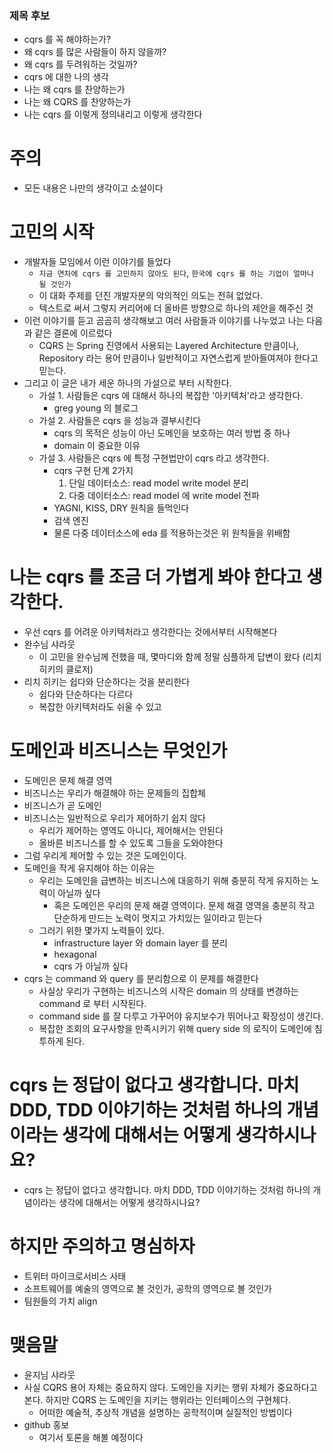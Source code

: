 ### 제목 후보

- cqrs 를 꼭 해야하는가?
- 왜 cqrs 를 많은 사람들이 하지 않을까?
- 왜 cqrs 를 두려워하는 것일까?
- cqrs 에 대한 나의 생각
- 나는 왜 cqrs 를 찬양하는가
- 나는 왜 CQRS 를 찬양하는가
- 나는 cqrs 를 이렇게 정의내리고 이렇게 생각한다

# 주의

- 모든 내용은 나만의 생각이고 소설이다

# 고민의 시작

- 개발자들 모임에서 이런 이야기를 들었다
  - `지금 연차에 cqrs 를 고민하지 않아도 된다`, `한국에 cqrs 를 하는 기업이 얼마나 될 것인가`
  - 이 대화 주제를 던진 개발자분의 악의적인 의도는 전혀 없었다.
  - 텍스트로 써서 그렇지 커리어에 더 올바른 방향으로 하나의 제안을 해주신 것
- 이런 이야기를 듣고 곰곰히 생각해보고 여러 사람들과 이야기를 나누었고 나는 다음과 같은 결론에 이르렀다
  - CQRS 는 Spring 진영에서 사용되는 Layered Architecture 만큼이나, Repository 라는 용어 만큼이나 일반적이고 자연스럽게 받아들여져야 한다고 믿는다.
- 그리고 이 글은 내가 세운 하나의 가설으로 부터 시작한다.
  - 가설 1. 사람들은 cqrs 에 대해서 하나의 복잡한 '아키텍처'라고 생각한다.
    - greg young 의 블로그
  - 가설 2. 사람들은 cqrs 을 성능과 결부시킨다
    - cqrs 의 목적은 성능이 아닌 도메인을 보호하는 여러 방법 중 하나
    - domain 이 중요한 이유
  - 가설 3. 사람들은 cqrs 에 특정 구현법만이 cqrs 라고 생각한다.
    - cqrs 구현 단계 2가지
      1. 단일 데이터소스: read model write model 분리
      2. 다중 데이터소스: read model 에 write model 전파
    - YAGNI, KISS, DRY 원칙을 들먹인다
    - 검색 엔진
    - 물론 다중 데이터소스에 eda 를 적용하는것은 위 원칙들을 위배함

# 나는 cqrs 를 조금 더 가볍게 봐야 한다고 생각한다.

- 우선 cqrs 를 어려운 아키텍처라고 생각한다는 것에서부터 시작해본다
- 완수님 샤라웃
  - 이 고민을 완수님께 전했을 때, 몇마디와 함께 정말 심플하게 답변이 왔다 (리치 히키의 클로저)
- 리치 히키는 쉽다와 단순하다는 것을 분리한다
  - 쉽다와 단순하다는 다르다
  - 복잡한 아키텍처라도 쉬울 수 있고

# 도메인과 비즈니스는 무엇인가

- 도메인은 문제 해결 영역
- 비즈니스는 우리가 해결해야 하는 문제들의 집합체
- 비즈니스가 곧 도메인
- 비즈니스는 일반적으로 우리가 제어하기 쉽지 않다
  - 우리가 제어하는 영역도 아니다, 제어해서는 안된다
  - 올바른 비즈니스를 할 수 있도록 그들을 도와야한다
- 그럼 우리게 제어할 수 있는 것은 도메인이다.
- 도메인을 작게 유지해야 하는 이유는
  - 우리는 도메인을 급변하는 비즈니스에 대응하기 위해 충분히 작게 유지하는 노력이 아닐까 싶다
    - 혹은 도메인은 우리의 문제 해결 영역이다. 문제 해결 영역을 충분히 작고 단순하게 만드는 노력이 멋지고 가치있는 일이라고 믿는다
  - 그러기 위한 몇가지 노력들이 있다.
    - infrastructure layer 와 domain layer 를 분리
    - hexagonal
    - cqrs 가 아닐까 싶다
- cqrs 는 command 와 query 를 분리함으로 이 문제를 해결한다
  - 사실상 우리가 구현하는 비즈니스의 시작은 domain 의 상태를 변경하는 command 로 부터 시작된다.
  - command side 를 잘 다루고 가꾸어야 유지보수가 뛰어나고 확장성이 생긴다.
  - 복잡한 조회의 요구사항을 만족시키기 위해 query side 의 로직이 도메인에 침투하게 된다.

# cqrs 는 정답이 없다고 생각합니다. 마치 DDD, TDD 이야기하는 것처럼 하나의 개념이라는 생각에 대해서는 어떻게 생각하시나요?

- cqrs 는 정답이 없다고 생각합니다. 마치 DDD, TDD 이야기하는 것처럼 하나의 개념이라는 생각에 대해서는 어떻게 생각하시나요?

# 하지만 주의하고 명심하자

- 트위터 마이크로서비스 사태
- 소프트웨어를 예술의 영역으로 볼 것인가, 공학의 영역으로 볼 것인가
- 팀원들의 가치 align

# 맺음말

- 윤지님 샤라웃
- 사실 CQRS 용어 자체는 중요하지 않다. 도메인을 지키는 행위 자체가 중요하다고 본다. 하지만 CQRS 는 도메인을 지키는 행위라는 인터페이스의 구현체다.
  - 어떠한 예술적, 추상적 개념을 설명하는 공학적이며 실질적인 방법이다
- github 홍보
  - 여기서 토론을 해볼 예정이다

